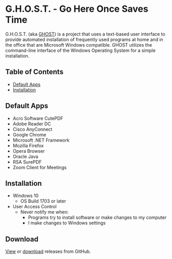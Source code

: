 # G.H.O.S.T. - Go Here Once Saves Time
G.H.O.S.T. (aka [GHOST](https://github.com/nyhtml/GHOST)) is a project that uses a text-based user interface to provide automated installation of frequently used programs at home and in the office that are Microsoft Windows compatible. GHOST utilizes the command-line interface of the Windows Operating System for a simple installation.

## Table of Contents
* [Default Apps](#default-apps)
* [Installation](#installation)

## Default Apps
* Acro Software CutePDF
* Adobe Reader DC
* Cisco AnyConnect
* Google Chrome
* Microsoft .NET Framework
* Mozilla Firefox
* Opera Browser
* Oracle Java
* RSA SurePDF
* Zoom Client for Meetings

## Installation
* Windows 10
  * OS Build 1703 or later
* User Access Control 
  * Never notify me when:
    * Programs try to install software or make changes to my computer
    * I make changes to Windows settings

## Download
[View](https://github.com/nyhtml/GHOST/releases/) or [download](https://github.com/nyhtml/GHOST/releases/latest/download/GHOST.zip) releases from GitHub.

